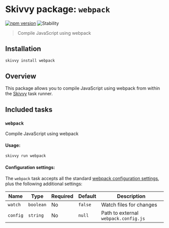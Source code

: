 # Skivvy package: `webpack`

[![npm version](https://img.shields.io/npm/v/@skivvy/skivvy-package-webpack.svg)](https://www.npmjs.com/package/@skivvy/skivvy-package-webpack)
![Stability](https://img.shields.io/badge/stability-stable-brightgreen.svg)

> Compile JavaScript using webpack


## Installation

```bash
skivvy install webpack
```


## Overview

This package allows you to compile JavaScript using webpack from within the [Skivvy](https://www.npmjs.com/package/skivvy) task runner.


## Included tasks

### `webpack`

Compile JavaScript using webpack

#### Usage:

```bash
skivvy run webpack
```


#### Configuration settings:

The `webpack` task accepts all the standard [webpack configuration settings](http://webpack.github.io/docs/configuration.html), plus the following additional settings:

| Name | Type | Required | Default | Description |
| ---- | ---- | -------- | ------- | ----------- |
| `watch` | `boolean` | No | `false` | Watch files for changes |
| `config` | `string` | No | `null` | Path to external `webpack.config.js` |
